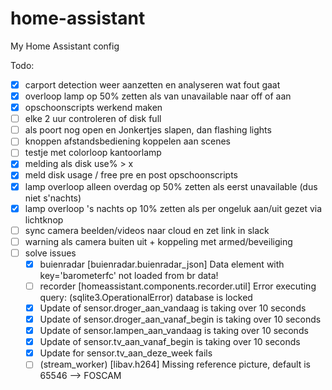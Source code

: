 # home-assistant

My Home Assistant config

Todo:

- [x] carport detection weer aanzetten en analyseren wat fout gaat
- [x] overloop lamp op 50% zetten als van unavailable naar off of aan
- [x] opschoonscripts werkend maken
- [ ] elke 2 uur controleren of disk full
- [ ] als poort nog open en Jonkertjes slapen, dan flashing lights
- [ ] knoppen afstandsbediening koppelen aan scenes
- [ ] testje met colorloop kantoorlamp
- [x] melding als disk use% > x
- [x] meld disk usage / free pre en post opschoonscripts
- [x] lamp overloop alleen overdag op 50% zetten als eerst unavailable (dus niet s'nachts)
- [x] lamp overloop 's nachts op 10% zetten als per ongeluk aan/uit gezet via lichtknop
- [ ] sync camera beelden/videos naar cloud en zet link in slack
- [ ] warning als camera buiten uit + koppeling met armed/beveiliging
- [ ] solve issues
  - [x] buienradar [buienradar.buienradar_json] Data element with key='barometerfc' not loaded from br data!
  - [ ] recorder [homeassistant.components.recorder.util] Error executing query: (sqlite3.OperationalError) database is locked
  - [x] Update of sensor.droger_aan_vandaag is taking over 10 seconds
  - [x] Update of sensor.droger_aan_vanaf_begin is taking over 10 seconds
  - [x] Update of sensor.lampen_aan_vandaag is taking over 10 seconds
  - [x] Update of sensor.tv_aan_vanaf_begin is taking over 10 seconds
  - [x] Update for sensor.tv_aan_deze_week fails
  - [ ] (stream_worker) [libav.h264] Missing reference picture, default is 65546 --> FOSCAM
